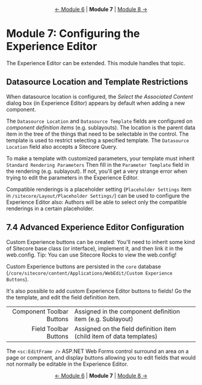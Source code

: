 <p align="center">
    <a href="module-6.md">← Module 6</a> | <strong>Module 7</strong> | <a href="module-8.md">Module 8 →</a>
</p>

# Module 7: Configuring the Experience Editor

The Experience Editor can be extended. This module handles that topic.

## Datasource Location and Template Restrictions

When datasource location is configured, the *Select the Associated Content* dialog box (in Experience Editor) appears by
default when adding a new component.

The `Datasource Location` and `Datasource Template` fields are configured on *component definition items* (e.g.
sublayouts). The location is the parent data item in the tree of the things that need to be selectable in the control.
The template is used to restrict selecting a specified template. The `Datasource Location` field also accepts a Sitecore
Query.

To make a template with customized parameters, your template must inherit `Standard Rendering Parameters` Then fill in
the `Parameter Template` field in the rendering (e.g. sublayout). If not, you'll get a very strange error when trying to
edit the parameters in the Experience Editor.

Compatible renderings is a placeholder setting (`Placeholder Settings` item in `/sitecore/Layout/Placeholder Settings/`)
can be used to configure the Experience Editor also: Authors will be able to select only the compatible renderings in a
certain placeholder.

## 7.4 Advanced Experience Editor Configuration

Custom Experience buttons can be created: You'll need to inherit some kind of Sitecore base class (or interface),
implement it, and then link it in the web.config. Tip: You can use Sitecore Rocks to view the web.config!

Custom Experience buttons are persisted in the `core` database (`/core/sitecore/content/Applications/WebEdit/Custom
Experience Buttons`).

It's also possible to add custom Experience Editor buttons to fields! Go the the template, and edit the field
definition item.

|||
|--------------------------:|----------------------------------------------------------------------|
| Component Toolbar Buttons | Assigned in the component definition item (e.g. Sublayout)           |
| Field Toolbar Buttons     | Assigned on the field definition item (child item of data templates) |

The `<sc:EditFrame />` ASP.NET Web Forms control surround an area on a page or compnent, and display buttons allowing
you to edit fields that would not normally be editable in the Experience Editor.

<p align="center">
    <a href="module-6.md">← Module 6</a> | <strong>Module 7</strong> | <a href="module-8.md">Module 8 →</a>
</p>
